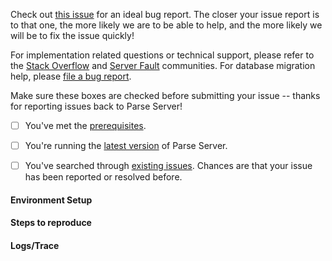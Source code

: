 Check out [this issue](https://github.com/ParsePlatform/parse-server/issues/1271) for an ideal bug report. The closer your issue report is to that one, the more likely we are to be able to help, and the more likely we will be to fix the issue quickly!

For implementation related questions or technical support, please refer to the [Stack Overflow](http://stackoverflow.com/questions/tagged/parse.com) and [Server Fault](https://serverfault.com/tags/parse) communities. For database migration help, please [file a bug report](https://parse.com/help#report).

Make sure these boxes are checked before submitting your issue -- thanks for reporting issues back to Parse Server!

- [ ] You've met the [prerequisites](https://github.com/ParsePlatform/parse-server/wiki/Parse-Server-Guide#prerequisites).

- [ ] You're running the [latest version](https://github.com/ParsePlatform/parse-server/releases) of Parse Server.

- [ ] You've searched through [existing issues](https://github.com/ParsePlatform/parse-server/issues?utf8=%E2%9C%93&q=). Chances are that your issue has been reported or resolved before.

#### Environment Setup


#### Steps to reproduce


#### Logs/Trace
